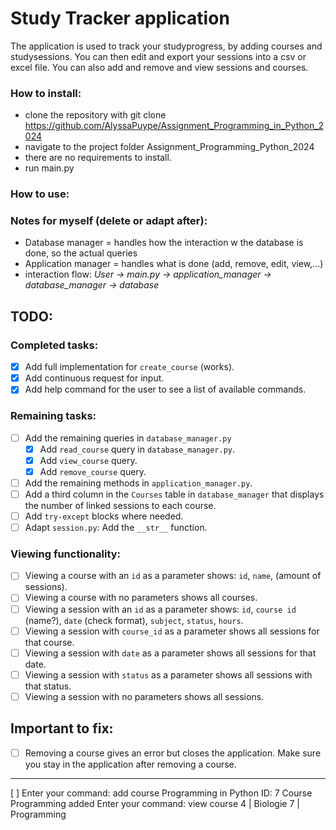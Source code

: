 # Study Tracker application

The application is used to track your studyprogress, by adding courses and studysessions. 
You can then edit and export your sessions into a csv or excel file.
You can also add and remove and view sessions and courses.

### How to install:

- clone the repository with git clone https://github.com/AlyssaPuype/Assignment_Programming_in_Python_2024
- navigate to the project folder Assignment_Programming_Python_2024
- there are no requirements to install.
- run main.py

### How to use:



### Notes for myself (delete or adapt after):

- Database manager = handles how the interaction w the database is done, so the actual queries
- Application manager = handles what is done (add, remove, edit, view,...)
- interaction flow: *User -> main.py -> application_manager -> database_manager -> database*


## TODO:
### Completed tasks:
- [x] Add full implementation for `create_course` (works).
- [x] Add continuous request for input.
- [x] Add help command for the user to see a list of available commands.

### Remaining tasks:
- [ ] Add the remaining queries in `database_manager.py`
  - [x] Add `read_course` query in `database_manager.py`.
  - [x] Add `view_course` query.
  - [x] Add `remove_course` query.
- [ ] Add the remaining methods in `application_manager.py`.
- [ ] Add a third column in the `Courses` table in `database_manager` that displays the number of linked sessions to each course.
- [ ] Add `try-except` blocks where needed.
- [ ] Adapt `session.py`: Add the `__str__` function.

### Viewing functionality:
- [ ] Viewing a course with an `id` as a parameter shows: `id`, `name`, (amount of sessions).
- [ ] Viewing a course with no parameters shows all courses.
- [ ] Viewing a session with an `id` as a parameter shows: `id`, `course id` (name?), `date` (check format), `subject`, `status`, `hours`.
- [ ] Viewing a session with `course_id` as a parameter shows all sessions for that course.
- [ ] Viewing a session with `date` as a parameter shows all sessions for that date.
- [ ] Viewing a session with `status` as a parameter shows all sessions with that status.
- [ ] Viewing a session with no parameters shows all sessions.

## Important to fix:
- [ ] Removing a course gives an error but closes the application. Make sure you stay in the application after removing a course.

---
[ ] 
		Enter your command: add course Programming in Python
		ID: 7 Course Programming added
		Enter your command: view course
		4 | Biologie
		7 | Programming
	
